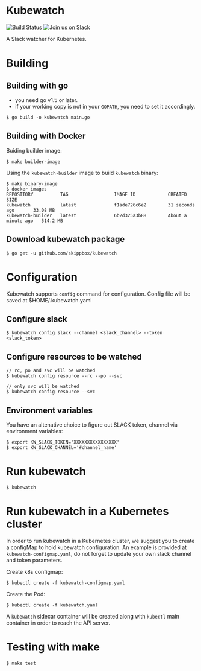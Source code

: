# Kubewatch
[![Build Status](https://travis-ci.org/skippbox/kubewatch.svg?branch=master)](https://travis-ci.org/skippbox/kubewatch) [![Join us on Slack](https://s3.eu-central-1.amazonaws.com/ngtuna/join-us-on-slack.png)](https://skippbox.herokuapp.com)

A Slack watcher for Kubernetes.

# Building

## Building with go

- you need go v1.5 or later.
- if your working copy is not in your `GOPATH`, you need to set it accordingly.

```console
$ go build -o kubewatch main.go
```

## Building with Docker

Buiding builder image:

```console
$ make builder-image
```

Using the `kubewatch-builder` image to build `kubewatch` binary:

```console
$ make binary-image
$ docker images
REPOSITORY          TAG                 IMAGE ID            CREATED              SIZE
kubewatch           latest              f1ade726c6e2        31 seconds ago       33.08 MB
kubewatch-builder   latest              6b2d325a3b88        About a minute ago   514.2 MB
```

## Download kubewatch package

```console
$ go get -u github.com/skippbox/kubewatch
```

# Configuration
Kubewatch supports `config` command for configuration. Config file will be saved at $HOME/.kubewatch.yaml

## Configure slack
```console
$ kubewatch config slack --channel <slack_channel> --token <slack_token>
```

## Configure resources to be watched
```console
// rc, po and svc will be watched
$ kubewatch config resource --rc --po --svc

// only svc will be watched
$ kubewatch config resource --svc
```

## Environment variables
You have an altenative choice to figure out SLACK token, channel via environment variables:

```console
$ export KW_SLACK_TOKEN='XXXXXXXXXXXXXXXX'
$ export KW_SLACK_CHANNEL='#channel_name'
```

# Run kubewatch

```console
$ kubewatch
```

# Run kubewatch in a Kubernetes cluster

In order to run kubewatch in a Kubernetes cluster, we suggest you to create a configMap to hold kubewatch configuration. An example is provided at `kubewatch-configmap.yaml`, do not forget to update your own slack channel and token parameters.

Create k8s configmap:
```console
$ kubectl create -f kubewatch-configmap.yaml
```
Create the Pod:
```console
$ kubectl create -f kubewatch.yaml
```

A `kubewatch` sidecar container will be created along with `kubectl` main container in order to reach the API server.

# Testing with make

```console
$ make test
```
